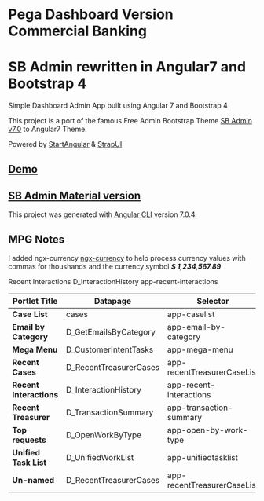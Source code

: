 # Pega Dashboard Version Commercial Banking
# SB Admin rewritten in Angular7 and Bootstrap 4


Simple Dashboard Admin App built using Angular 7 and Bootstrap 4

This project is a port of the famous Free Admin Bootstrap Theme [SB Admin v7.0](http://startbootstrap.com/template-overviews/sb-admin-2/) to Angular7 Theme.

Powered by [StartAngular](http://startangular.com/) & [StrapUI](http://strapui.com/)

## [Demo](http://rawgit.com/start-angular/SB-Admin-BS4-Angular-7/master/dist/)

## [SB Admin Material version](https://github.com/start-javascript/sb-admin-material)

This project was generated with [Angular CLI](https://github.com/angular/angular-cli) version 7.0.4.

## MPG Notes
I added ngx-currency [ngx-currency](https://www.npmjs.com/package/ngx-currency)  to help process currency values with commas for thoushands and the currency symbol ***$ 1,234,567.89***


Recent Interactions    D_InteractionHistory    app-recent-interactions

| Portlet Title           	| Datapage             	| Selector                	  |  Coponent 	                          |
|-------------------------	|----------------------	|-------------------------	  |-------------------------------------	|
| **Case List**           	| cases               	| app-caselist            	  |  /pega/app-caselist  	                |
| **Email by Category**   	| D_GetEmailsByCategory	| app-email-by-category      	|  /pega/kpi-report/email-by-category  	|
| **Mega Menu**          	  | D_CustomerIntentTasks	| app-mega-menu           	  |  /pega/mega-menu  	                  |
| **Recent Cases**         	| D_RecentTreasurerCases| app-recentTreasurerCaseList	|  /pega/recentTreasurerCaseList  	    |
| **Recent Interactions** 	| D_InteractionHistory 	| app-recent-interactions 	  |  /pega/recent-interactions    	      |
| **Recent Treasurer**     	| D_TransactionSummary 	| app-transaction-summary  	  |  /pega/transaction-summary  	        |
| **Top requests**        	| D_OpenWorkByType    	| app-open-by-work-type  	    |  /pega/open-by-work-type  	          |
| **Unified Task List**   	| D_UnifiedWorkList    	| app-unifiedtasklist      	  |  /pega/unifiedtasklist              	|
| **Un-named**             	| D_RecentTreasurerCases| app-recentTreasurerCaseList |  /pega/recentTreasurerCaseList       	|




<!-- 
Useful links/sites;

Badges:
[Badge Color Styles](https://getbootstrap.com/docs/4.0/components/badge/)
### Introduction

Provides fast, reliable and extensible starter for the development of Angular projects.

`sb-admin-bs4-angular7` provides the following features:

*   Developed using boostrap-v4.0.0
*   angular-v7.0.2
*   angular/cli-v7.0.4
*   [ng-bootstrap-v4.0.0](https://github.com/ng-bootstrap/)
*   [ngx-translate-v11.0.0](https://github.com/ngx-translate)
*   Following the best practices.
*   Ahead-of-Time compilation support.
*   Official Angular i18n support.
*   Production and development builds.
*   Tree-Shaking production builds.

### How to start

**Note** that this seed project requires **node >=v8.9.0 and npm >=4**.

In order to start the project use:

```bash
$ git clone https://github.com/start-angular/SB-Admin-BS4-Angular-6.git
$ cd SB-Admin-BS4-Angular-6
# install the project's dependencies
$ npm install
# watches your files and uses livereload by default run `npm start` for a dev server. Navigate to `http://localhost:4200/`. The app will automatically reload if you change any of the source files.
$ npm start
# prod build, will output the production application in `dist`
# the produced code can be deployed (rsynced) to a remote server
$ npm run build
```

### Code scaffolding

Run `ng generate component component-name` to generate a new component. You can also use `ng generate directive/pipe/service/class/module`.

### Running unit tests

Run `ng test` to execute the unit tests via [Karma](https://karma-runner.github.io).

### Running end-to-end tests

Run `ng e2e` to execute the end-to-end tests via [Protractor](http://www.protractortest.org/).
Before running the tests make sure you are serving the app via `ng serve`.

### Further help

To get more help on the Angular CLI use `ng help` or go check out the [Angular CLI README](https://github.com/angular/angular-cli/blob/master/README.md). -->
